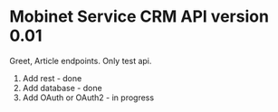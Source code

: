 # Mobinet Service CRM API version 0.01

Greet, Article endpoints. Only test api.
1. Add rest - done
2. Add database - done
3. Add OAuth or OAuth2 - in progress